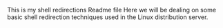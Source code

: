 This is my shell redirections Readme file
Here we will be dealing on some basic shell redirection techniques used in the Linux distribution server.
